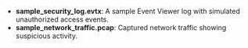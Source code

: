 - **sample_security_log.evtx**: A sample Event Viewer log with simulated unauthorized access events.
- **sample_network_traffic.pcap**: Captured network traffic showing suspicious activity.
